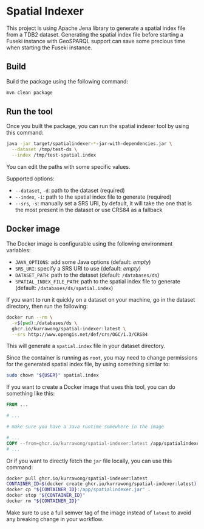# Spatial Indexer

This project is using Apache Jena library to generate a spatial index file from a TDB2 dataset.
Generating the spatial index file before starting a Fuseki instance with GeoSPARQL support can save some precious time when starting the Fuseki instance.


## Build

Build the package using the following command:

```sh
mvn clean package
```

## Run the tool

Once you built the package, you can run the spatial indexer tool by using this command:

```sh
java -jar target/spatialindexer-*-jar-with-dependencies.jar \
  --dataset /tmp/test-ds \
  --index /tmp/test-spatial.index
```

You can edit the paths with some specific values.

Supported options:

- `--dataset`, `-d`: path to the dataset (required)
- `--index`, `-i`: path to the spatial index file to generate (required)
- `--srs`, `-s`: manually set a SRS URI, by default, it will take the one that is the most present in the dataset or use CRS84 as a fallback

## Docker image

The Docker image is configurable using the following environment variables:

- `JAVA_OPTIONS`: add some Java options (default: _empty_)
- `SRS_URI`: specify a SRS URI to use (default: _empty_)
- `DATASET_PATH`: path to the dataset (default: `/databases/ds`)
- `SPATIAL_INDEX_FILE_PATH`: path to the spatial index file to generate (default: `/databases/ds/spatial.index`)

If you want to run it quickly on a dataset on your machine, go in the dataset directory, then run the following:

```sh
docker run --rm \
  -v$(pwd):/databases/ds \
  ghcr.io/kurrawong/spatial-indexer:latest \
  --srs http://www.opengis.net/def/crs/OGC/1.3/CRS84
```

This will generate a `spatial.index` file in your dataset directory.

Since the container is running as `root`, you may need to change permissions for the generated spatial index file, by using something similar to:

```sh
sudo chown "${USER}" spatial.index
```

If you want to create a Docker image that uses this tool, you can do something like this:

```Dockerfile
FROM ...

# ...

# make sure you have a Java runtime somewhere in the image

# ...
COPY --from=ghcr.io/kurrawong/spatial-indexer:latest /app/spatialindexer.jar .
# ...

```

Or if you want to directly fetch the `jar` file locally, you can use this command:

```sh
docker pull ghcr.io/kurrawong/spatial-indexer:latest
CONTAINER_ID=$(docker create ghcr.io/kurrawong/spatial-indexer:latest)
docker cp "${CONTAINER_ID}:/app/spatialindexer.jar" .
docker stop "${CONTAINER_ID}"
docker rm "${CONTAINER_ID}"
```

Make sure to use a full semver tag of the image instead of `latest` to avoid any breaking change in your workflow.
